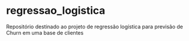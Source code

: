 # regressao_logistica
Repositório destinado ao projeto de regressão logística para previsão de Churn em uma base de clientes
